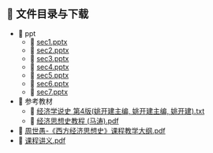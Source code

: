 

## 📄 文件目录与下载

- 📁 ppt
  - 📄 [sec1.pptx](ppt/sec1.pptx)
  - 📄 [sec2.pptx](ppt/sec2.pptx)
  - 📄 [sec3.pptx](ppt/sec3.pptx)
  - 📄 [sec4.pptx](ppt/sec4.pptx)
  - 📄 [sec5.pptx](ppt/sec5.pptx)
  - 📄 [sec6.pptx](ppt/sec6.pptx)
  - 📄 [sec7.pptx](ppt/sec7.pptx)
- 📁 参考教材
  - 📄 [经济学说史 第4版(姚开建主编, 姚开建主编, 姚开建).txt](%E5%8F%82%E8%80%83%E6%95%99%E6%9D%90/%E7%BB%8F%E6%B5%8E%E5%AD%A6%E8%AF%B4%E5%8F%B2%20%E7%AC%AC4%E7%89%88%28%E5%A7%9A%E5%BC%80%E5%BB%BA%E4%B8%BB%E7%BC%96%2C%20%E5%A7%9A%E5%BC%80%E5%BB%BA%E4%B8%BB%E7%BC%96%2C%20%E5%A7%9A%E5%BC%80%E5%BB%BA%29.txt)
  - 📄 [经济思想史教程 (马涛).pdf](%E5%8F%82%E8%80%83%E6%95%99%E6%9D%90/%E7%BB%8F%E6%B5%8E%E6%80%9D%E6%83%B3%E5%8F%B2%E6%95%99%E7%A8%8B%20%28%E9%A9%AC%E6%B6%9B%29.pdf)
- 📄 [周世愚-《西方经济思想史》课程教学大纲.pdf](%E5%91%A8%E4%B8%96%E6%84%9A-%E3%80%8A%E8%A5%BF%E6%96%B9%E7%BB%8F%E6%B5%8E%E6%80%9D%E6%83%B3%E5%8F%B2%E3%80%8B%E8%AF%BE%E7%A8%8B%E6%95%99%E5%AD%A6%E5%A4%A7%E7%BA%B2.pdf)
- 📄 [课程讲义.pdf](%E8%AF%BE%E7%A8%8B%E8%AE%B2%E4%B9%89.pdf)

